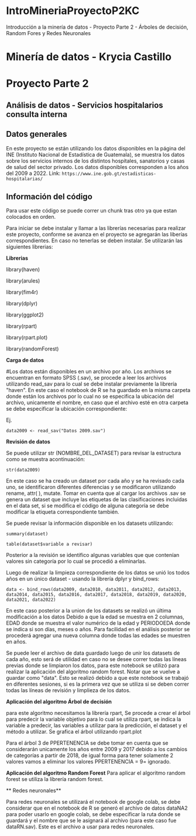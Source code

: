 # IntroMineriaProyectoP2KC
Introducción a la minería de datos - Proyecto Parte 2 - Árboles de decisión, Random Fores y Redes Neuronales

# Minería de datos - Krycia Castillo 

## 

# Proyecto Parte 2
## Análisis de datos - Servicios hospitalarios consulta interna

## Datos generales
En este proyecto se están utilizando los datos disponibles en la página del INE (Instituto Nacional de Estadística de Guatemala), se muestra los datos sobre los servicios internos de los distintos hospitales, sanatorios y casas de salud del sector privado. Los datos disponibles corresponden a los años del 2009 a 2022. Link: `https://www.ine.gob.gt/estadisticas-hospitalarias/`

## Información del código 

Para usar este código se puede correr un chunk tras otro ya que estan colocados en orden. 

Para iniciar se debe instalar y llamar a las librerías necesarias para realizar este proyecto, conforme se avanza en el proyecto se agregarán las liberías correspondientes. En caso no tenerlas se deben instalar. Se utilizarán las siguientes librerias:

**Librerias** 

library(haven)

library(arules)

library(fim4r)

library(dplyr)

library(ggplot2)

library(rpart)

library(rpart.plot)

library(randomForest)

**Carga de datos**

#Los datos están disponibles en un archivo por año. Los archivos se encuentran en formato SPSS (.sav), se procede a leer los archivos utilizando read_sav para lo cual se debe instalar previamente la librería "haven". En este caso el notebook de R se ha guardado en la misma carpeta donde están los archivos por lo cual no se especifica la ubicación del archivo, unicamente el nombre, en caso que el archivo esté en otra carpeta se debe especificar la ubicación correspondiente:

Ej. 

```
data2009 <- read_sav("Datos 2009.sav")
```

**Revisión de datos**

Se puede utilizar str (NOMBRE_DEL_DATASET) para revisar la estructura como se muestra acontinuación:

```
str(data2009)
```

En este caso se ha creado un dataset por cada año y se ha revisado cada uno, se identificaron diferentes diferencias y se modificaron utilizando rename, attr( ), mutate. Tomar en cuenta que al cargar los archivos .sav se genera un dataset que incluye las etiquetas de las clasificaciones incluidas en el data set, si se modifica el código de alguna categoría se debe modificar la etiqueta correspondiente también. 

Se puede revisar la información disponible en los datasets utilizando:
```
summary(dataset)

table(dataset$variable a revisar)
```

Posterior a la revisión se identifico algunas variables que que contenían valores sin categoría por lo cual se procedió a eliminarlas. 

Luego de realizar la limpieza correspondiente de los datos se unió los todos años en un único dataset - usando la librería dplyr y bind_rows:

```
data <- bind_rows(data2009, data2010, data2011, data2012, data2013, data2014, data2015, data2016, data2017, data2018, data2019, data2020, data2021, data2022)
```

En este caso posterior a la union de los datasets se realizó un última modificación a los datos Debido a que la edad se muestra en 2 columnas, EDAD donde se muestra el valor numérico de la edad y PERIODOEDA donde se indica si son días, meses o años. Para facilidad en el análisis posterior se procederá agregar una nueva columna donde todas las edades se muestren en años. 


Se puede leer el archivo de data guardado luego de unir los datasets de cada año, esto será de utilidad en caso no se desee correr todas las líneas previas donde se limpiaron los datos, para este notebook se utilizó para realizar la aplicación del algoritmo random forest. Notar que se vuelve a guardar como "data". Esto se realizó debido a que este notebook se trabajó en diferentes sesiones, si es la primera vez que se utiliza si se deben correr todas las líneas de revisión y limplieza de los datos. 


**Aplicación del algoritmo Árbol de decisión**

para este algoritmo necesitamos la librería rpart, Se procede a crear el árbol para predecir la variable objetivo para lo cual se utiliza rpart, se indica la variable a predecir, las variables a utilizar para la predicción, el dataset y el método a utilizar. Se grafica el árbol utilizando rpart.plot


Para el árbol 3 de PPERTENENCIA se debe tomar en cuenta que se considerarán unicamente los años entre 2009 y 2017 debido a los cambios de categorías a partir de 2018, de igual forma para tener solamente 2 valores vamos a eliminar los valores PPERTENENCIA = 9= ignorado.

**Aplicación del algoritmo Random Forest**
Para aplicar el algoritmo random forest se utiliza la librería random forest.  


** Redes neuronales**

Para redes neuronales se utilizará el notebook de google colab, se debe considerar que en el notebook de R se generó el archivo de datos dataNA2 para poder usarlo en google colab, se debe especificar la ruta donde se guardará y el nombre que se le asignará al archivo (para este caso fue dataRN.sav). Este es el archivo a usar para redes neuronales. 
